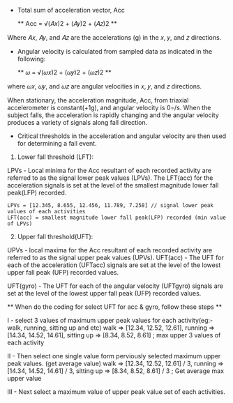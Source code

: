 - Total sum of acceleration vector, Acc

    ** Acc = √(𝐴𝑥)2 + (𝐴𝑦)2 + (𝐴𝑧)2 **

Where 𝐴𝑥, 𝐴𝑦, and 𝐴𝑧 are the accelerations (g) in the 𝑥, 𝑦, and 𝑧 directions.


- Angular velocity is calculated from sampled data as indicated in the following:

    ** 𝜔 = √(𝜔𝑥)2 + (𝜔𝑦)2 + (𝜔𝑧)2 **

where 𝜔𝑥, 𝜔𝑦, and 𝜔𝑧 are angular velocities in 𝑥, 𝑦, and 𝑧 directions.


When stationary, the acceleration magnitude, Acc, from triaxial accelerometer is constant(+1g), and angular velocity is 0∘/s.
When the subject falls, the acceleration is rapidly changing and the angular velocity produces a variety of signals along fall direction.


- Critical thresholds in the acceleration and angular velocity are then used for determining a fall event.

1)  Lower fall threshold (LFT):

LPVs - Local minima for the Acc resultant of each recorded activity are referred to as the signal lower peak values (LPVs).
The LFT(acc) for the acceleration signals is set at the level of the smallest magnitude lower fall peak(LFP) recorded.
    
    LPVs = [12.345, 8.655, 12.456, 11.789, 7.258] // signal lower peak values of each activities
    LFT(acc) = smallest magnitude lower fall peak(LFP) recorded (min value of LPVs)

2)  Upper fall threshold(UFT):

UPVs - local maxima for the Acc resultant of each recorded activity are referred to as the signal upper peak values (UPVs).
UFT(acc) - The UFT for each of the acceleration (UFTacc) signals are set at the level of the lowest upper fall peak (UFP) recorded values.

UFT(gyro) - The UFT for each of the angular velocity (UFTgyro) signals are set at the level of the lowest upper fall peak (UFP) recorded values.

** When do the coding for select UFT for acc & gyro, follow these steps **

I - select 3 values of maximum upper peak values for each activity(eg:- walk, running, sitting up and etc) 
        walk => [12.34, 12.52, 12.61], running => [14.34, 14.52, 14.61], sitting up => [8.34, 8.52, 8.61] ; max upper 3 values of each activity

II - Then select one single value form perviously selected maximum upper peak values. (get average value)
        walk => [12.34, 12.52, 12.61] / 3, running => [14.34, 14.52, 14.61] / 3, sitting up => [8.34, 8.52, 8.61] / 3 ; Get average max upper value

III - Next select a maximum value of upper peak value set of each activities.